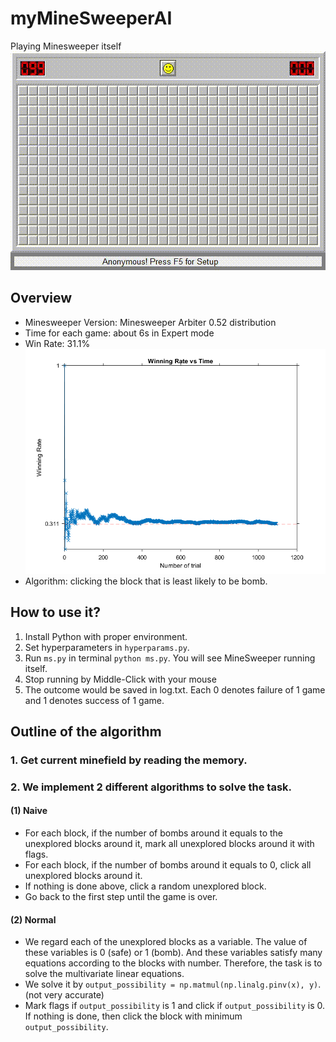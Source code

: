 # myMineSweeperAI
Playing Minesweeper itself  
![avatar](./result/ms.gif)
## Overview
- Minesweeper Version: Minesweeper Arbiter 0.52 distribution
- Time for each game: about 6s in Expert mode
- Win Rate: 31.1%  
![avatar](./result/win_rate.png)
- Algorithm: clicking the block that is least likely to be bomb.

## How to use it?
1. Install Python with proper environment.
2. Set hyperparameters in `hyperparams.py`.
3. Run `ms.py` in terminal `python ms.py`. You will see MineSweeper running itself.
4. Stop running by Middle-Click with your mouse
5. The outcome would be saved in log.txt. Each 0 denotes failure of 1 game and 1 denotes success of 1 game.

## Outline of the algorithm  
### 1. Get current minefield by reading the memory.   
### 2. We implement 2 different algorithms to solve the task.  
#### (1) Naive   
- For each block, if the number of bombs around it equals to the unexplored blocks around it, mark all unexplored blocks around it with flags.
- For each block, if the number of bombs around it equals to 0, click all unexplored blocks around it.
- If nothing is done above, click a random unexplored block. 
- Go back to the first step until the game is over.
#### (2) Normal  
- We regard each of the unexplored blocks as a variable. The value of these variables is 0 (safe) or 1 (bomb). And these variables satisfy many equations according to the blocks with number. Therefore, the task is to solve the multivariate linear equations.
- We solve it by `output_possibility = np.matmul(np.linalg.pinv(x), y)`. (not very accurate)
- Mark flags if `output_possibility` is 1 and click if `output_possibility` is 0. If nothing is done, then click the block with minimum `output_possibility`.
  
